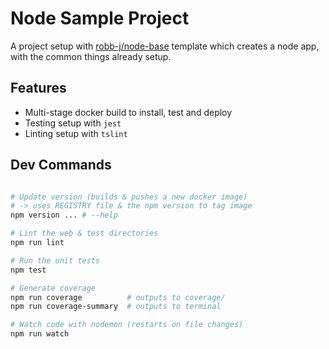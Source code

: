 # Node Sample Project

A project setup with [robb-j/node-base](https://github.com/robb-j/node-base/) template which creates a node app, with the common things already setup.

## Features

- Multi-stage docker build to install, test and deploy
- Testing setup with `jest`
- Linting setup with `tslint`

## Dev Commands

```bash

# Update version (builds & pushes a new docker image)
# -> uses REGISTRY file & the npm version to tag image
npm version ... # --help

# Lint the web & test directories
npm run lint

# Run the unit tests
npm test

# Generate coverage
npm run coverage          # outputs to coverage/
npm run coverage-summary  # outputs to terminal

# Watch code with nodemon (restarts on file changes)
npm run watch
```

